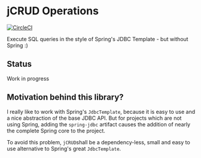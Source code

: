 # jCRUD Operations 
[![CircleCI](https://circleci.com/gh/erdlet/jdbc-crud-operations.svg?style=svg&circle-token=c30ecba548cdeebf02eb7541feeca5a9ca984be2)](https://circleci.com/gh/erdlet/jdbc-crud-operations)

Execute SQL queries in the style of Spring's JDBC Template - but without Spring :)

## Status

Work in progress

## Motivation behind this library?
I really like to work with Spring's `JdbcTemplate`, because it is easy to use and a nice
abstraction of the base JDBC API. But for projects which are not using Spring, adding the
`spring-jdbc` artifact causes the addition of nearly the complete Spring core to the project.

To avoid this problem, `jCRUD`shall be a dependency-less, small and easy to use alternative to Spring's great `JdbcTemplate`.
